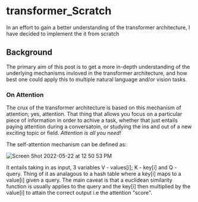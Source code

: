 # transformer_Scratch
In an effort to gain a better understanding of the transformer architecture, I have decided to implement the it from scratch

## Background
The primary aim of this post is to get a more in-depth understanding of the underlying mechanisms invloved in the transformer architecture, and how best one could apply this to multiple natural language and/or vision tasks.

### On Attention
The crux of the transformer architecture is based on this mechanism of attention; yes, attention. That thing that allows you focus on a particular piece of information in order to achive a task, whether that just entails paying attention during a conversatoin, or studying the ins and out of a new exciting topic or field. *Attention is all you need!*

The self-attention mechanism can be defined as:

![Screen Shot 2022-05-22 at 12 50 53 PM](https://user-images.githubusercontent.com/73560826/169706500-44586f80-cf47-4fd4-a330-ff0e2705dfc8.png)

It entails taking in as input, 3 variables V - values[i]; K - key[i] and Q - query. Thing of it as analagous to a hash table where a key[i] maps to a value[i] given a query. The main caveat is that a euclidean similarity function is usually applies to the query and the key[i] then multiplied by the value[i] to attain the correct output i.e the attention "score".
